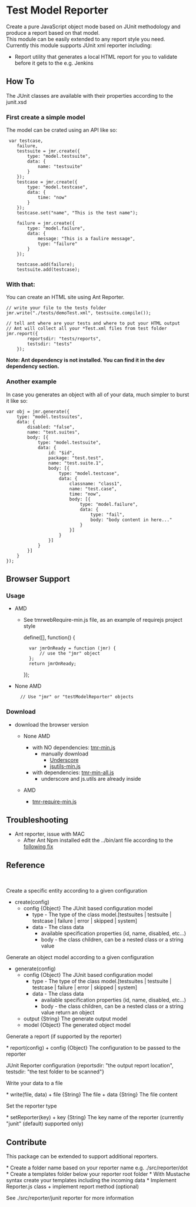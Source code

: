 Test Model Reporter
=====================

Create a pure JavaScript object mode based on JUnit methodology and produce a report based on that model.<br/>
This module can be easily extended to any report style you need.<br/>
Currently this module supports JUnit xml reporter including:

* Report utility that generates a local HTML report for you to validate before it gets to the e.g. Jenkins


## How To
The JUnit classes are available with their properties according to the junit.xsd


### First create a simple model
The model can be crated using an API like so:

     var testcase,
        failure,
        testsuite = jmr.create({
            type: "model.testsuite",
            data: {
                name: "testsuite"
            }
        });
        testcase = jmr.create({
            type: "model.testcase",
            data: {
                time: "now"
            }
        });
        testcase.set("name", "This is the test name");

        failure = jmr.create({
            type: "model.failure",
            data: {
                message: "This is a faulire message",
                type: "failure"
            }
        });

        testcase.add(failure);
        testsuite.add(testcase);


### With that:

You can create an HTML site using Ant Reporter.

    // write your file to the tests folder
    jmr.write("./tests/demoTest.xml", testsuite.compile());

    // tell ant where are your tests and where to put your HTML output
    // Ant will collect all your *Test.xml files from test folder
    jmr.report({
            reportsdir: "tests/reports",
            testsdir: "tests"
        });

**Note: Ant dependency is not installed. You can find it in the dev dependency section.**


### Another example
In case you generates an object with all of your data, much simpler to burst it like so:

    var obj = jmr.generate({
        type: "model.testsuites",
        data: {
            disabled: "false",
            name: "test.suites",
            body: [{
                type: "model.testsuite",
                data: {
                    id: "$id",
                    package: "test.test",
                    name: "test.suite.1",
                    body: [{
                        type: "model.testcase",
                        data: {
                            classname: "class1",
                            name: "test.case",
                            time: "now",
                            body: [{
                                type: "model.failure",
                                data: {
                                    type: "fail",
                                    body: "body content in here..."
                                }
                            }]
                        }
                    }]
                }
            }]
        }
    });


## Browser Support

### Usage

* AMD

    * See tmrwebRequire-min.js file, as an example of requirejs project style
    
        define([], function() {

            var jmrOnReady = function (jmr) {
                // use the "jmr" object   
            };
            return jmrOnReady;
            
        });
           
* None AMD

        // Use "jmr" or "testModelReporter" objects 
            
            
            
### Download

* download the browser version

    + None AMD    
        + with NO dependencies: [tmr-min.js](https://raw.github.com/lastboy/test-unit-reporter/master/target/tmr-min.js)
            + manually download
                + [Underscore](http://underscorejs.org/)
                + [jsutils-min.js](https://raw.github.com/lastboy/js.utils/master/target/jsutils-min.js)    
        + with dependencies: [tmr-min-all.js](https://raw.github.com/lastboy/test-unit-reporter/master/target/tmr-min-all.js)
            + underscore and js.utils are already inside
    
    
    + AMD
        + [tmr-require-min.js](https://raw.github.com/lastboy/test-unit-reporter/master/target/tmr-require-min.js)    

## Troubleshooting
 
* Ant reporter, issue with MAC
    + After Ant Npm installed edit the ../bin/ant file according to the [following fix](https://issues.apache.org/bugzilla/show_bug.cgi?id=52632)


## Reference

<br/>
<p>Create a specific entity according to a given configuration</p>

* create(config)
    + config {Object} The JUnit based configuration model
        + type - The type of the class model.[testsuites | testsuite | testcase | failure | error | skipped | system]
        + data - The class data
            + available specification properties (id, name, disabled, etc...)
            + body - the class children, can be a nested class or a string value


<p>Generate an object model according to a given configuration</p>

* generate(config)
    + config {Object} The JUnit based configuration model
        + type - The type of the class model.[testsuites | testsuite | testcase | failure | error | skipped | system]
        + data - The class data
            + available specification properties (id, name, disabled, etc...)
            + body - the class children, can be a nested class or a string value
 return an object
    + output {String} The generate output model
    + model {Object} The generated object model

<p>Generate a report (if supported by the reporter)</p>
* report(config)
    + config {Object} The configuration to be passed to the reporter

  JUnit Reporter configuration {reportsdir: "the output report location", testsdir: "the test folder to be scanned"}


<p>Write your data to a file</p>
* write(file, data)
    + file {String} The file
    + data {String} The file content


<p>Set the reporter type</p>
* setReporter(key)
    + key {String} The key name of the reporter (currently "junit" (default) supported only)


## Contribute

<p>This package can be extended to support additional reporters.</p>
* Create a folder name based on your reporter name e.g. ./src/reporter/dot
* Create a templates folder below your reporter root folder
* With Mustache syntax create your templates including the incoming data
* Implement Reporter.js class
    + implement report method (optional)


See ./src/reporter/junit reporter for more information
